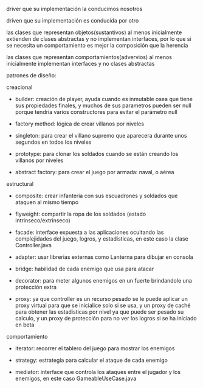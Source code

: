 driver que su implementación la conducimos nosotros

driven que su implementación es conducida por otro

las clases que representan objetos(sustantivos) al menos inicialmente extienden de clases abstractas y no implementan interfaces, por lo que si se necesita un comportamiento es mejor la composición que la herencia

las clases que representan comportamientos(advervios) al menos inicialmente implementan interfaces y no clases abstractas

patrones de diseño:

creacional

* builder: creación de player, ayuda cuando es inmutable osea que tiene sus propiedades finales, y muchos de sus parametros pueden ser null porque tendría varios constructores para evitar el parámetro null

* factory method: lógica de crear villanos por niveles

* singleton: para crear el villano supremo que aparecera durante unos segundos en todos los niveles

* prototype: para clonar los soldados cuando se están creando los villanos por niveles

* abstract factory: para crear el juego por armada: naval, o aérea


estructural

* composite: crear infanteria con sus escuadrones y soldados que ataquen al mismo tiempo

* flyweight: compartir la ropa de los soldados (estado intrinseco/extrinseco)

* facade: interface expuesta a las aplicaciones ocultando las complejidades del juego, logros, y estadisticas, en este caso la clase Controller.java

* adapter: usar librerias externas como Lanterna para dibujar en consola

* bridge: habilidad de cada enemigo que usa para atacar

* decorator: para meter algunos enemigos en un fuerte brindandole una protección extra

* proxy: ya que controller es un recurso pesado se le puede aplicar un proxy virtual para que se inicialice solo si se usa,
y un proxy de caché para obtener las estadisticas por nivel ya que puede ser pesado su calculo,
y un proxy de protección para no ver los logros si se ha iniciado en beta

comportamiento

* iterator: recorrer el tablero del juego para mostrar los enemigos

* strategy: estrategía para calcular el ataque de cada enemigo

* mediator: interface que controla los ataques entre el jugador y los enemigos, en este caso GameableUseCase.java
